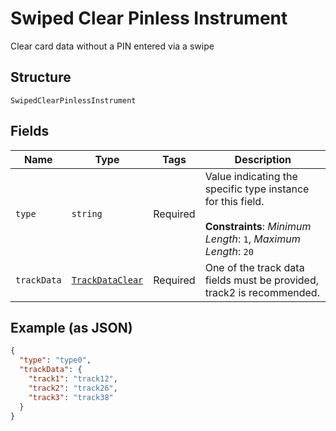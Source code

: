 
# Swiped Clear Pinless Instrument

Clear card data without a PIN entered via a swipe

## Structure

`SwipedClearPinlessInstrument`

## Fields

| Name | Type | Tags | Description |
|  --- | --- | --- | --- |
| `type` | `string` | Required | Value indicating the specific type instance for this field.<br><br>**Constraints**: *Minimum Length*: `1`, *Maximum Length*: `20` |
| `trackData` | [`TrackDataClear`](../../doc/models/track-data-clear.md) | Required | One of the track data fields must be provided, track2 is recommended. |

## Example (as JSON)

```json
{
  "type": "type0",
  "trackData": {
    "track1": "track12",
    "track2": "track26",
    "track3": "track38"
  }
}
```


